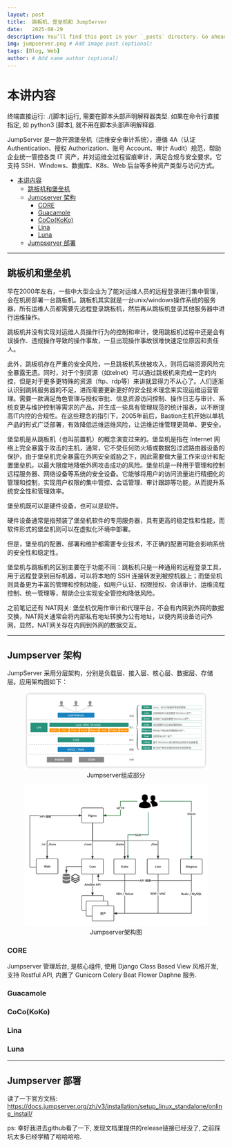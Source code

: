 ```yaml
---
layout: post
title:  跳板机、堡垒机和 JumpServer
date:   2025-08-29
description: You’ll find this post in your `_posts` directory. Go ahead and edit it and re-build the site to see your changes. # Add post description (optional)
img: jumpserver.png # Add image post (optional)
tags: [Blog, Web]
author: # Add name author (optional)
---
```

# 本讲内容

终端直接运行: ./[脚本]运行, 需要在脚本头部声明解释器类型. 如果在命令行直接指定, 如 python3 [脚本], 就不用在脚本头部声明解释器.

JumpServer 是一款开源堡垒机（运维安全审计系统），遵循 4A（认证 Authentication、授权 Authorization、账号 Account、审计 Audit）规范，帮助企业统一管控各类 IT 资产，并对运维全过程留痕审计，满足合规与安全要求。它支持 SSH、Windows、数据库、K8s、Web 后台等多种资产类型与访问方式。

- [本讲内容](#本讲内容)
  - [跳板机和堡垒机](#跳板机和堡垒机)
  - [Jumpserver 架构](#jumpserver-架构)
    - [CORE](#core)
    - [Guacamole](#guacamole)
    - [CoCo(KoKo)](#cocokoko)
    - [Lina](#lina)
    - [Luna](#luna)
  - [Jumpserver 部署](#jumpserver-部署)


---


## 跳板机和堡垒机

早在2000年左右，一些中大型企业为了能对运维人员的远程登录进行集中管理，会在机房部署一台跳板机。跳板机其实就是一台unix/windows操作系统的服务器，所有运维人员都需要先远程登录跳板机，然后再从跳板机登录其他服务器中进行运维操作。

跳板机并没有实现对运维人员操作行为的控制和审计，使用跳板机过程中还是会有误操作、违规操作导致的操作事故，一旦出现操作事故很难快速定位原因和责任人。

此外，跳板机存在严重的安全风险，一旦跳板机系统被攻入，则将后端资源风险完全暴露无遗。同时，对于个别资源（如telnet）可以通过跳板机来完成一定的内控，但是对于更多更特殊的资源（ftp、rdp等）来讲就显得力不从心了。人们逐渐认识到跳转服务器的不足，进而需要更新更好的安全技术理念来实现运维运营管理。需要一款满足角色管理与授权审批、信息资源访问控制、操作日志与审计、系统变更与维护控制等需求的产品，并生成一些具有管理规范的统计报表，以不断提高IT内控的合规性。在这些理念的指引下，2005年前后，Bastion主机开始以单机产品的形式广泛部署，有效降低运维运维风险，让运维运维管理更简单、更安全。

堡垒机是从跳板机（也叫前置机）的概念演变过来的。堡垒机是指在 Internet 网络上完全暴露于攻击的主机，通常，它不受任何防火墙或数据包过滤路由器设备的保护，由于堡垒机完全暴露在外网安全威胁之下，因此需要做大量工作来设计和配置堡垒机，以最大限度地降低外网攻击成功的风险。堡垒机是一种用于管理和控制远程服务器、网络设备等系统的安全设备。它能够将用户的访问流量进行精细化的管理和控制，实现用户权限的集中管控、会话管理、审计跟踪等功能，从而提升系统安全性和管理效率。

堡垒机既可以是硬件设备，也可以是软件。

硬件设备通常是指预装了堡垒机软件的专用服务器，具有更高的稳定性和性能，而软件形式的堡垒机则可以在虚拟化环境中部署。

但是，堡垒机的配置、部署和维护都需要专业技术，不正确的配置可能会影响系统的安全性和稳定性。

堡垒机与跳板机的区别主要在于功能不同：跳板机只是一种通用的远程登录工具，用于远程登录到目标机器，可以将本地的 SSH 连接转发到被控机器上；而堡垒机则具备更为丰富的管理和控制功能，如用户认证、权限授权、会话审计、运维流程控制、统一管理等，帮助企业实现安全管控和降低风险。

之前笔记还有 NAT网关: 堡垒机仅用作审计和代理平台，不会有内网到外网的数据交换，NAT网关通常会将内部私有地址转换为公有地址，以便内网设备访问外网，显然，NAT网关存在内网到外网的数据交互。

---

## Jumpserver 架构

JumpServer 采用分层架构，分别是负载层、接入层、核心层、数据层、存储层。应用架构图如下：

<figure style="text-align: center;">
<img src="/assets/img/js1.png" alt="" width="500">
<figcaption>Jumpserver组成部分</figcaption>
</figure>

<figure style="text-align: center;">
<img src="/assets/img/js2.png" alt="" width="500">
<figcaption>Jumpserver架构图</figcaption>
</figure>

### CORE

Jumpserver 管理后台, 是核心组件, 使用 Django Class Based View 风格开发, 支持 Restful API, 内置了 Gunicorn Celery Beat Flower Daphne 服务.



### Guacamole



### CoCo(KoKo)





### Lina


### Luna





---

## Jumpserver 部署

读了一下官方文档: <https://docs.jumpserver.org/zh/v3/installation/setup_linux_standalone/online_install/>

ps: 幸好我进去github看了一下, 发现文档里提供的release链接已经没了, 之前踩坑太多已经学精了哈哈哈哈.

